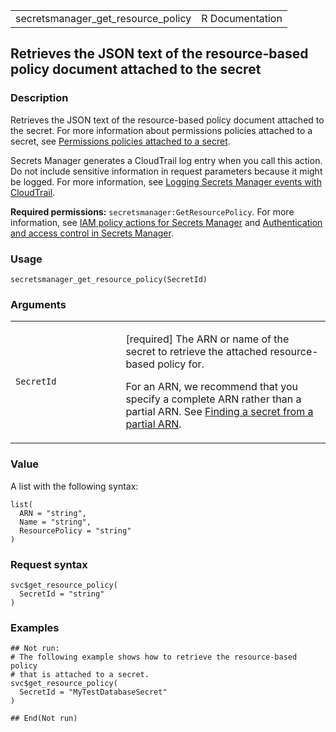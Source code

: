 <table style="width: 100%;">
<tbody>
<tr class="odd">
<td>secretsmanager_get_resource_policy</td>
<td style="text-align: right;">R Documentation</td>
</tr>
</tbody>
</table>

## Retrieves the JSON text of the resource-based policy document attached to the secret

### Description

Retrieves the JSON text of the resource-based policy document attached
to the secret. For more information about permissions policies attached
to a secret, see [Permissions policies attached to a
secret](https://docs.aws.amazon.com/secretsmanager/latest/userguide/auth-and-access_resource-policies.html).

Secrets Manager generates a CloudTrail log entry when you call this
action. Do not include sensitive information in request parameters
because it might be logged. For more information, see [Logging Secrets
Manager events with
CloudTrail](https://docs.aws.amazon.com/secretsmanager/latest/userguide/monitoring-cloudtrail.html).

**Required permissions:** `secretsmanager:GetResourcePolicy`. For more
information, see [IAM policy actions for Secrets
Manager](https://docs.aws.amazon.com/secretsmanager/latest/userguide/reference_iam-permissions.html#reference_iam-permissions_actions)
and [Authentication and access control in Secrets
Manager](https://docs.aws.amazon.com/secretsmanager/latest/userguide/auth-and-access.html).

### Usage

    secretsmanager_get_resource_policy(SecretId)

### Arguments

<table>
<colgroup>
<col style="width: 35%" />
<col style="width: 65%" />
</colgroup>
<tbody>
<tr class="odd">
<td><code
id="secretsmanager_get_resource_policy_:_SecretId">SecretId</code></td>
<td><p>[required] The ARN or name of the secret to retrieve the attached
resource-based policy for.</p>
<p>For an ARN, we recommend that you specify a complete ARN rather than
a partial ARN. See <a
href="https://docs.aws.amazon.com/secretsmanager/latest/userguide/troubleshoot.html#ARN_secretnamehyphen">Finding
a secret from a partial ARN</a>.</p></td>
</tr>
</tbody>
</table>

### Value

A list with the following syntax:

    list(
      ARN = "string",
      Name = "string",
      ResourcePolicy = "string"
    )

### Request syntax

    svc$get_resource_policy(
      SecretId = "string"
    )

### Examples

    ## Not run: 
    # The following example shows how to retrieve the resource-based policy
    # that is attached to a secret.
    svc$get_resource_policy(
      SecretId = "MyTestDatabaseSecret"
    )

    ## End(Not run)
